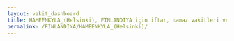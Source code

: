 ```yaml
---
layout: vakit_dashboard
title: HAMEENKYLA_(Helsinki), FINLANDIYA için iftar, namaz vakitleri ve hava durumu - ilçe/eyalet seç
permalink: /FINLANDIYA/HAMEENKYLA_(Helsinki)/
---
```


<script type="text/javascript">
  var GLOBAL_COUNTRY = 'FINLANDIYA';
  var GLOBAL_CITY = 'HAMEENKYLA_(Helsinki)';
  var GLOBAL_STATE = '';
  var lat = 72;
  var lon = 21;
</script>
